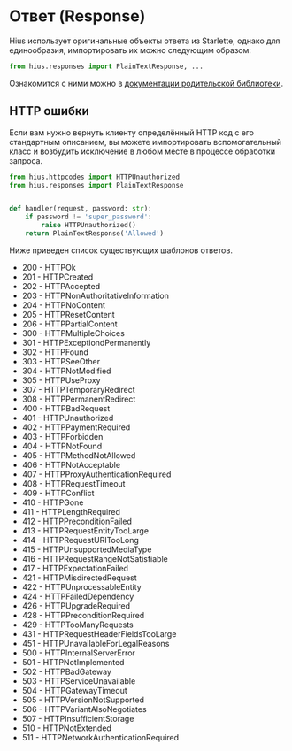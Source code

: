 # Ответ (Response)

Hius использует оригинальные объекты ответа из Starlette, однако для единообразия, импортировать их можно следующим образом:

```python
from hius.responses import PlainTextResponse, ...
```

Ознакомится с ними можно в [документации родительской библиотеки](https://www.starlette.io/responses/).

## HTTP ошибки

Если вам нужно вернуть клиенту определённый HTTP код с его стандартным описанием, вы можете импортировать вспомогательный класс и возбудить исключение в любом месте в процессе обработки запроса.

```python
from hius.httpcodes import HTTPUnauthorized
from hius.responses import PlainTextResponse


def handler(request, password: str):
    if password != 'super_password':
        raise HTTPUnauthorized()
    return PlainTextResponse('Allowed')
```

Ниже приведен список существующих шаблонов ответов.

* 200 - HTTPOk
* 201 - HTTPCreated
* 202 - HTTPAccepted
* 203 - HTTPNonAuthoritativeInformation
* 204 - HTTPNoContent
* 205 - HTTPResetContent
* 206 - HTTPPartialContent
* 300 - HTTPMultipleChoices
* 301 - HTTPExceptiondPermanently
* 302 - HTTPFound
* 303 - HTTPSeeOther
* 304 - HTTPNotModified
* 305 - HTTPUseProxy
* 307 - HTTPTemporaryRedirect
* 308 - HTTPPermanentRedirect
* 400 - HTTPBadRequest
* 401 - HTTPUnauthorized
* 402 - HTTPPaymentRequired
* 403 - HTTPForbidden
* 404 - HTTPNotFound
* 405 - HTTPMethodNotAllowed
* 406 - HTTPNotAcceptable
* 407 - HTTPProxyAuthenticationRequired
* 408 - HTTPRequestTimeout
* 409 - HTTPConflict
* 410 - HTTPGone
* 411 - HTTPLengthRequired
* 412 - HTTPPreconditionFailed
* 413 - HTTPRequestEntityTooLarge
* 414 - HTTPRequestURITooLong
* 415 - HTTPUnsupportedMediaType
* 416 - HTTPRequestRangeNotSatisfiable
* 417 - HTTPExpectationFailed
* 421 - HTTPMisdirectedRequest
* 422 - HTTPUnprocessableEntity
* 424 - HTTPFailedDependency
* 426 - HTTPUpgradeRequired
* 428 - HTTPPreconditionRequired
* 429 - HTTPTooManyRequests
* 431 - HTTPRequestHeaderFieldsTooLarge
* 451 - HTTPUnavailableForLegalReasons
* 500 - HTTPInternalServerError
* 501 - HTTPNotImplemented
* 502 - HTTPBadGateway
* 503 - HTTPServiceUnavailable
* 504 - HTTPGatewayTimeout
* 505 - HTTPVersionNotSupported
* 506 - HTTPVariantAlsoNegotiates
* 507 - HTTPInsufficientStorage
* 510 - HTTPNotExtended
* 511 - HTTPNetworkAuthenticationRequired